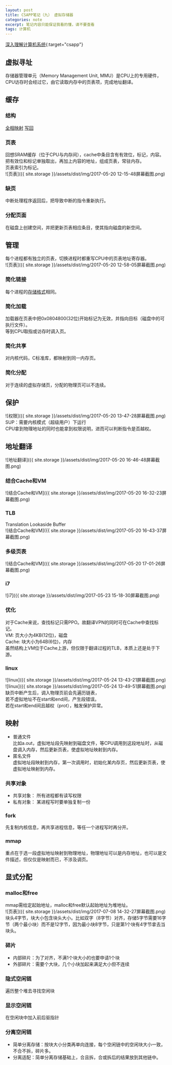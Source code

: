 ```yaml
---
layout: post
title: CSAPP笔记（九） 虚拟存储器
categories: note
excerpt: 笔记内容只能保证我看的懂，请不要查看
tags: 计算机
---
```

[深入理解计算机系统](//csapp.cs.cmu.edu/){:target="csapp"}  

## 虚拟寻址  
存储器管理单元（Memory Management Unit, MMU）是CPU上的专用硬件，CPU访存时会经过它，由它读取内存中的页表项，完成地址翻译。

## 缓存  
<!-- ![结构]({{ site.storage }}/assets/dist/img/2017-05-20 11-28-32屏幕截图.png)   -->

### 结构  
[全相映射](/note/CSAPP-06/#全相映射) [写回](/note/CSAPP-06/#写回)  

### 页表  
回想SRAM缓存（位于CPU与内存间），cache中条目含有有效位，标记，内容。  
把有效位和标记单独取出，再加上内容的地址，组成页表，常驻内存。  
页表索引为标记。  
![页表]({{ site.storage }}/assets/dist/img/2017-05-20 12-15-48屏幕截图.png)  

### 缺页  
中断处理程序返回后，把导致中断的指令重新执行。  

### 分配页面  
在磁盘上创建空间，并把更新页表相应条目，使其指向磁盘的新空间。

## 管理  
每个进程都有独立的页表，切换进程时都重写CPU中的页表地址寄存器。  
![页表]({{ site.storage }}/assets/dist/img/2017-05-20 12-58-05屏幕截图.png)  


### 简化链接  
每个进程的[存储格式](/note/CSAPP-08/#地址空间)相同。  

### 简化加载  
加载器在页表中把0x0804800(32位)开始标记为无效，并指向目标（磁盘中的可执行文件）。  
等到CPU取指或访存时调入页。

### 简化共享  
对内核代码，C标准库，都映射到同一内存页。  

### 简化分配  
对于连续的虚拟存储页，分配的物理页可以不连续。

## 保护  

![权限]({{ site.storage }}/assets/dist/img/2017-05-20 13-47-28屏幕截图.png)  
SUP：需要内核模式（超级用户）下运行  
CPU拿到物理地址的同时也能拿到权限说明，进而可以判断指令是否越权。

## 地址翻译  
![地址翻译]({{ site.storage }}/assets/dist/img/2017-05-20 16-46-48屏幕截图.png)  

### 结合Cache和VM  
![结合Cache和VM]({{ site.storage }}/assets/dist/img/2017-05-20 16-32-23屏幕截图.png)    

### TLB  
Translation Lookaside Buffer  
![结合Cache和VM]({{ site.storage }}/assets/dist/img/2017-05-20 16-43-37屏幕截图.png)  

### 多级页表  
![结合Cache和VM]({{ site.storage }}/assets/dist/img/2017-05-20 17-01-26屏幕截图.png)  

### i7  
![i7]({{ site.storage }}/assets/dist/img/2017-05-23 15-18-30屏幕截图.png)  

### 优化  
对于Cache来说，查找标记只需PPO。故翻译VPN的同时可在Cache中查找标记。  
VM: 页大小为4KB(12位)，磁盘  
Cache: 块大小为64B(6位)，内存  
虽然结构上VM位于Cache上游，但仅限于翻译过程的TLB，本质上还是处于下游。  

### linux
![linux]({{ site.storage }}/assets/dist/img/2017-05-24 13-43-21屏幕截图.png)  
![linux]({{ site.storage }}/assets/dist/img/2017-05-24 13-49-51屏幕截图.png)  
缺页中断产生后，调入物理页前会先遍历链表，  
若不虚拟地址不在start和end间，产生段错误。  
若在start和end间且越权（prot），触发保护异常。  

## 映射  
- 普通文件  
比如a.out，虚拟地址段先映射到磁盘文件，等CPU调用到这段地址时，从磁盘调入内存，然后更新页表，使虚拟地址映射到内存。  
- 匿名文件  
虚拟地址段映射到内存，第一次调用时，初始化某内存页，然后更新页表，使虚拟地址映射到内存。

### 共享对象   
- 共享对象： 所有进程都有读写权限
- 私有对象： 某进程写时要单独复制一份  

### fork  
先复制内核信息，再共享进程信息，等任一个进程写时再分开。  

### mmap  
重点在于选一段虚拟地址映射到物理地址，物理地址可以是内存地址，也可以是文件描述，但仅仅是映射而已，不涉及调页。  

## 显式分配    

### malloc和free  
mmap需给定起始地址，malloc和free默认起始地址为堆地址。  
![页表]({{ site.storage }}/assets/dist/img/2017-07-08 14-32-27屏幕截图.png)   
块头4字节，块大小包含块头大小。比如双字（8字节）对齐，存储5字节需要16字节（两个最小块）而不是12字节，因为最小块8字节，只是第1个块有4字节拿去当块头。

### 碎片  
- 内部碎片：为了对齐，不满1个块大小的也要申请1个块  
- 外部碎片：需要个大块，几个小块加起来满足大小但不连续

### 隐式空闲链  
遍历整个堆去寻找空闲块

### 显示空闲链  
在空闲块中加入前后驱指针  

### 分离空闲链  
- 简单分离存储：按块大小分类再单向连接，每个空闲链中的空闲块大小一致，不合不拆，碎片多。
- 分离适配：简单分离存储基础上，合且拆，合或拆后的结果放到其他链中。  
